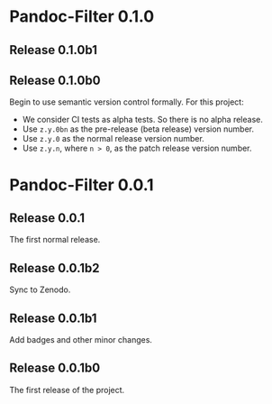 # Pandoc-Filter 0.1.0

## Release 0.1.0b1

## Release 0.1.0b0
Begin to use semantic version control formally. For this project:
- We consider CI tests as alpha tests. So there is no alpha release.
- Use `z.y.0bn` as the pre-release (beta release) version number.
- Use `z.y.0` as the normal release version number.
- Use `z.y.n`, where `n > 0`, as the patch release version number.

# Pandoc-Filter 0.0.1
## Release 0.0.1
The first normal release.

## Release 0.0.1b2
Sync to Zenodo.

## Release 0.0.1b1
Add badges and other minor changes.

## Release 0.0.1b0
The first release of the project.